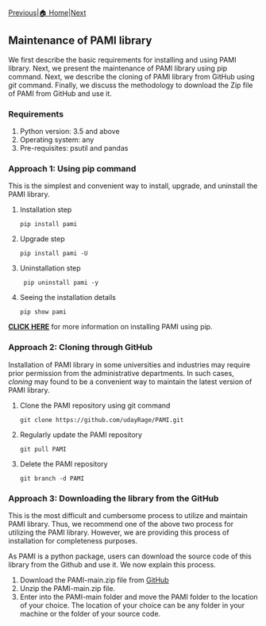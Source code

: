 [Previous](aboutPAMI.html)|[🏠 Home](index.html)|[Next](organization.html)

## Maintenance of PAMI library

We first describe the basic requirements for installing and using PAMI library. Next, we present the maintenance of PAMI library using pip command.
Next, we describe the cloning of PAMI library from GitHub using _git_ command.  Finally, we discuss the methodology to 
download the Zip file of PAMI from GitHub and use it.

### Requirements
1. Python version: 3.5 and above
2. Operating system: any
3. Pre-requisites: psutil and pandas

### Approach 1: Using pip command
This is the simplest and convenient way to install, upgrade, and uninstall the PAMI library.  

1. Installation step 

       pip install pami

2. Upgrade step

       pip install pami -U

3. Uninstallation step  

        pip uninstall pami -y

4. Seeing the installation details
    
       pip show pami

[**CLICK HERE**](https://pypi.org/project/pami/) for more information on installing PAMI using pip.

### Approach 2: Cloning through GitHub
Installation of PAMI library in some universities and industries may require prior permission from the administrative 
departments. In such cases, _cloning_ may found to be a convenient way to maintain the latest version of PAMI library. 

1. Clone the PAMI repository using git command
   
       git clone https://github.com/udayRage/PAMI.git

2. Regularly update the PAMI repository

       git pull PAMI

3. Delete the PAMI repository

       git branch -d PAMI

### Approach 3: Downloading the library from the GitHub
This is the most difficult and cumbersome process to utilize and maintain PAMI library. Thus, we recommend one of the above two process for utilizing the PAMI library.
However, we are providing this process of installation for completeness purposes.

As PAMI is a python package, users can download the source code of this library from the Github and use it. We now explain this process.

1. Download the PAMI-main.zip file from [GitHub](https://github.com/udayRage/PAMI/archive/refs/heads/main.zip)
2. Unzip the PAMI-main.zip file.
3. Enter into the PAMI-main folder and move the PAMI folder to the location of your choice. The location of your choice can be any folder in your machine or the folder of your source code.
